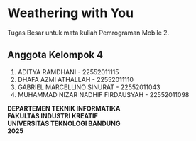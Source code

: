 # Weathering with You

Tugas Besar untuk mata kuliah Pemrograman Mobile 2.

## Anggota Kelompok 4

1.	ADITYA RAMDHANI - 22552011115
2.	DHAFA AZMI ATHALLAH - 22552011110
3.	GABRIEL MARCELLINO SINURAT - 22552011043
4.	MUHAMMAD NIZAR NADHIF FIRDAUSYAH - 22552011098

**DEPARTEMEN TEKNIK INFORMATIKA<br/>
FAKULTAS INDUSTRI KREATIF<br/>
UNIVERSITAS TEKNOLOGI BANDUNG<br/>
2025**
